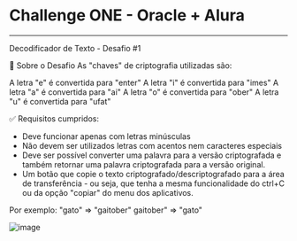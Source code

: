 <h1> Challenge ONE - Oracle + Alura </h1>
<hr>

Decodificador de Texto - Desafio #1

🚀 Sobre o Desafio
As "chaves" de criptografia utilizadas são:

A letra "e" é convertida para "enter"
A letra "i" é convertida para "imes"
A letra "a" é convertida para "ai"
A letra "o" é convertida para "ober"
A letra "u" é convertida para "ufat"
 
✅ Requisitos cumpridos:

- Deve funcionar apenas com letras minúsculas
- Não devem ser utilizados letras com acentos nem caracteres especiais
- Deve ser possível converter uma palavra para a versão criptografada e também retornar uma palavra criptografada para a versão original.
- Um botão que copie o texto criptografado/descriptografado para a área de transferência - ou seja, que tenha a mesma funcionalidade do ctrl+C ou da opção "copiar" do menu dos aplicativos.

Por exemplo:
"gato" => "gaitober"
gaitober" => "gato"

![image](https://github.com/user-attachments/assets/e409a142-d883-4c78-bdcb-8817efde2969)

